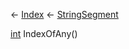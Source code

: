 ← [Index](Api-Index) ← [StringSegment](VRage.Game.ModAPI.Ingame.Utilities.StringSegment)

[int](System.Int32) IndexOfAny()